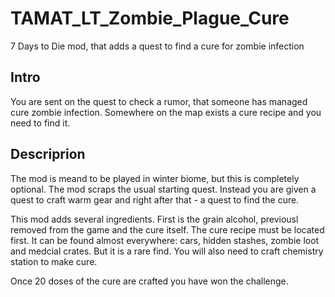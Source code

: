 # TAMAT_LT_Zombie_Plague_Cure
7 Days to Die mod, that adds a quest to find a cure for zombie infection

## Intro

You are sent on the quest to check a rumor, that someone has managed cure zombie infection. Somewhere on the map exists a cure recipe and you need to find it. 

## Descriprion

The mod is meand to be played in winter biome, but this is completely optional. The mod scraps the usual starting quest. Instead you are given a quest to craft warm gear and right after that - a quest to find the cure.

This mod adds several ingredients. First is the grain alcohol, previousl removed from the game and the cure itself. The cure recipe must be located first. It can be found almost everywhere: cars, hidden stashes, zombie loot and medcial crates. But it is a rare find. You will also need to craft chemistry station to make cure.

Once 20 doses of the cure are crafted you have won the challenge.
